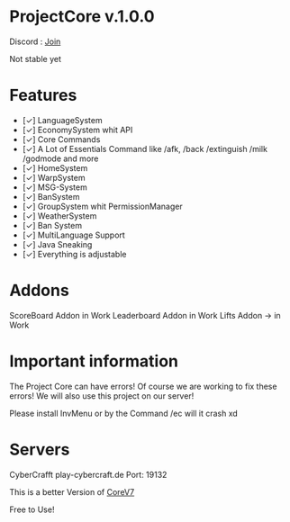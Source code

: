 # ProjectCore v.1.0.0

Discord : [Join](https://discord.gg/ju2gGzq)

Not stable yet

# Features 
- [✓] LanguageSystem
- [✓] EconomySystem whit API
- [✓] Core Commands
- [✓] A Lot of Essentials Command like /afk, /back /extinguish /milk /godmode and more
- [✓] HomeSystem
- [✓] WarpSystem
- [✓] MSG-System
- [✓] BanSystem
- [✓] GroupSystem whit PermissionManager
- [✓] WeatherSystem
- [✓] Ban System
- [✓] MultiLanguage Support
- [✓] Java Sneaking
- [✓] Everything is adjustable


# Addons
ScoreBoard Addon in Work
Leaderboard Addon in Work
Lifts Addon -> in Work

# Important information
The Project Core can have errors! Of course we are working to fix these errors! We will also use this project on our server!

Please install InvMenu or by the Command /ec will it crash xd

# Servers 
CyberCrafft
play-cybercraft.de
Port: 19132

This is a better Version of [CoreV7](https://github.com/note3crafter/CoreV7-PM5)

Free to Use!
